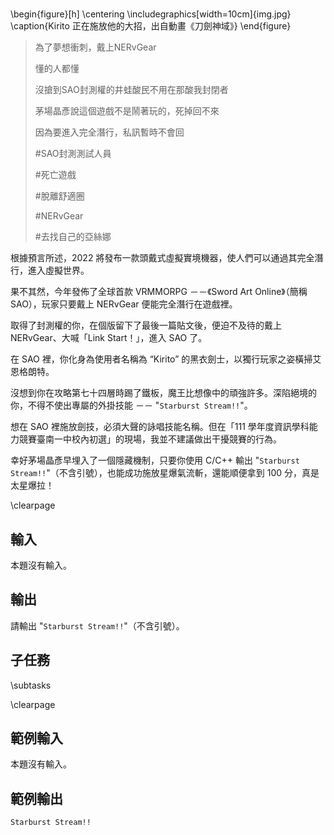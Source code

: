 #

\begin{figure}[h]
\centering
\includegraphics[width=10cm]{img.jpg}
\caption{Kirito 正在施放他的大招，出自動畫《刀劍神域》}
\end{figure}

> 為了夢想衝刺，戴上NERvGear
> 
> 懂的人都懂
> 
> 沒搶到SAO封測權的井蛙酸民不用在那酸我封閉者
> 
> 茅場晶彥說這個遊戲不是鬧著玩的，死掉回不來
> 
> 因為要進入完全潛行，私訊暫時不會回
> 
> #SAO封測測試人員
> 
> #死亡遊戲
> 
> #脫離舒適圈
> 
> #NERvGear
>
> #去找自己的亞絲娜

根據預言所述，2022 將發布一款頭戴式虛擬實境機器，使人們可以通過其完全潛行，進入虛擬世界。

果不其然，今年發佈了全球首款 VRMMORPG －－《Sword Art Online》（簡稱 SAO），玩家只要戴上 NERvGear 便能完全潛行在遊戲裡。

取得了封測權的你，在個版留下了最後一篇貼文後，便迫不及待的戴上 NERvGear、大喊「Link Start！」，進入 SAO 了。

在 SAO 裡，你化身為使用者名稱為 “Kirito” 的黑衣劍士，以獨行玩家之姿橫掃艾恩格朗特。

沒想到你在攻略第七十四層時踢了鐵板，魔王比想像中的頑強許多。深陷絕境的你，不得不使出專屬的外掛技能 －－ "`Starburst Stream!!`"。

想在 SAO 裡施放劍技，必須大聲的詠唱技能名稱。但在「111 學年度資訊學科能力競賽臺南一中校內初選」的現場，我並不建議做出干擾競賽的行為。

幸好茅場晶彥早埋入了一個隱藏機制，只要你使用 C/C++ 輸出 "`Starburst Stream!!`"（不含引號），也能成功施放星爆氣流斬，還能順便拿到 100 分，真是太星爆拉！

\clearpage

## 輸入
本題沒有輸入。

## 輸出
請輸出 "`Starburst Stream!!`"（不含引號）。

## 子任務
\subtasks

\clearpage

## 範例輸入
本題沒有輸入。

## 範例輸出
```
Starburst Stream!!
```
